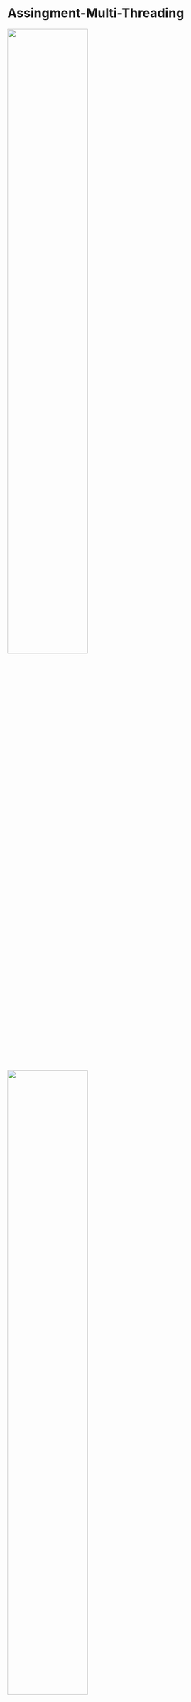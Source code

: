 # Assingment-Multi-Threading

<img src="https://github.com/psrana/Assingment-Multi-Threading/assets/7460892/69f331af-b987-48f3-967f-92359243bfbd" width="60%" height="60%">

<img src="https://letsenhance.io/static/8f5e523ee6b2479e26ecc91b9c25261e/1015f/MainAfter.jpg" width="60%" height="60%">



